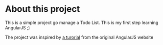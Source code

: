 # About this project

This is a simple project go manage a Todo List. This is my first step learning AngularJS ;)

The project was inspired by [a turorial](https://angularjs.org/#add-some-control) from the original AngularJS website
